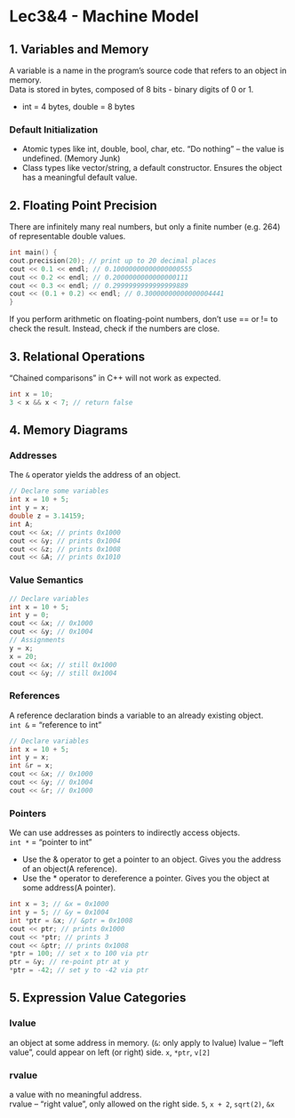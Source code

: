 # Lec3&4 - Machine Model
## 1. Variables and Memory
A variable is a name in the program’s source code that refers to an object in memory.  
Data is stored in bytes, composed of 8 bits - binary digits of 0 or 1.
- int = 4 bytes, double = 8 bytes
### Default Initialization
- Atomic types like int, double, bool, char, etc. “Do nothing” – the value is undefined. (Memory Junk)
- Class types like vector/string, a default constructor. Ensures the object has a meaningful default value.
## 2. Floating Point Precision
There are infinitely many real numbers, but only a finite number (e.g. 264) of representable double values.
```cpp
int main() {
cout.precision(20); // print up to 20 decimal places
cout << 0.1 << endl; // 0.10000000000000000555
cout << 0.2 << endl; // 0.2000000000000000111
cout << 0.3 << endl; // 0.2999999999999999889
cout << (0.1 + 0.2) << endl; // 0.30000000000000004441
}
```
If you perform arithmetic on floating-point numbers, don’t use == or != to check the result. Instead, check if the numbers are close. 
## 3. Relational Operations
“Chained comparisons” in C++ will not work as expected.
```cpp
int x = 10;
3 < x && x < 7; // return false
```
## 4. Memory Diagrams
### Addresses
The `&` operator yields the address of an object.
```cpp
// Declare some variables
int x = 10 + 5;
int y = x;
double z = 3.14159;
int A;
cout << &x; // prints 0x1000
cout << &y; // prints 0x1004
cout << &z; // prints 0x1008
cout << &A; // prints 0x1010
```
### Value Semantics
```cpp
// Declare variables
int x = 10 + 5;
int y = 0;
cout << &x; // 0x1000
cout << &y; // 0x1004
// Assignments
y = x;
x = 20;
cout << &x; // still 0x1000
cout << &y; // still 0x1004
```
### References
A reference declaration binds a variable to an already existing object.  
`int &` = “reference to int”
```cpp
// Declare variables
int x = 10 + 5;
int y = x;
int &r = x;
cout << &x; // 0x1000
cout << &y; // 0x1004
cout << &r; // 0x1000
```
### Pointers
We can use addresses as pointers to indirectly access objects.  
`int *` = “pointer to int”  
- Use the & operator to get a pointer to an object. Gives you the address of an object(A reference).
- Use the * operator to dereference a pointer. Gives you the object at some address(A pointer).
```cpp
int x = 3; // &x = 0x1000
int y = 5; // &y = 0x1004
int *ptr = &x; // &ptr = 0x1008
cout << ptr; // prints 0x1000
cout << *ptr; // prints 3
cout << &ptr; // prints 0x1008
*ptr = 100; // set x to 100 via ptr
ptr = &y; // re-point ptr at y
*ptr = -42; // set y to -42 via ptr
```
## 5. Expression Value Categories
### lvalue
an object at some address in memory. (`&`: only apply to lvalue) 
lvalue – “left value”, could appear on left (or right) side.
`x`,  `*ptr`,  `v[2]`
### rvalue
a value with no meaningful address.  
rvalue – “right value”, only allowed on the right side.
`5`,  `x + 2`,  `sqrt(2)`, `&x`

